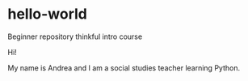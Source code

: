 # hello-world
Beginner repository thinkful intro course

Hi! 

My name is Andrea and I am a social studies teacher learning Python. 




